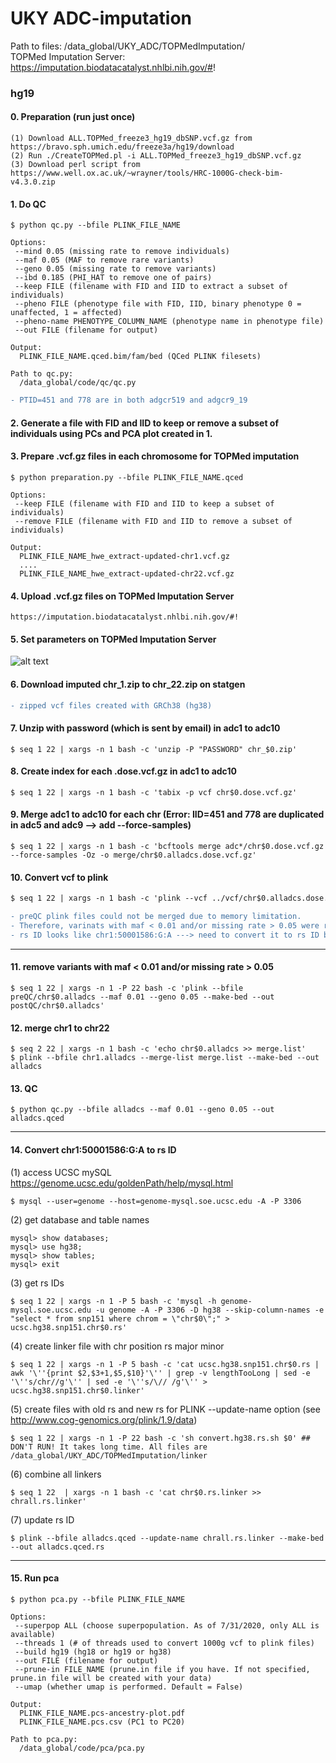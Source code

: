 # UKY ADC-imputation
Path to files: /data_global/UKY_ADC/TOPMedImputation/ \
TOPMed Imputation Server: https://imputation.biodatacatalyst.nhlbi.nih.gov/#!

### hg19
#### 0. Preparation (run just once) 
```
(1) Download ALL.TOPMed_freeze3_hg19_dbSNP.vcf.gz from https://bravo.sph.umich.edu/freeze3a/hg19/download
(2) Run ./CreateTOPMed.pl -i ALL.TOPMed_freeze3_hg19_dbSNP.vcf.gz
(3) Download perl script from https://www.well.ox.ac.uk/~wrayner/tools/HRC-1000G-check-bim-v4.3.0.zip 
```

#### 1. Do QC
```
$ python qc.py --bfile PLINK_FILE_NAME

Options: 
 --mind 0.05 (missing rate to remove individuals) 
 --maf 0.05 (MAF to remove rare variants)
 --geno 0.05 (missing rate to remove variants)
 --ibd 0.185 (PHI_HAT to remove one of pairs)
 --keep FILE (filename with FID and IID to extract a subset of individuals)
 --pheno FILE (phenotype file with FID, IID, binary phenotype 0 = unaffected, 1 = affected)
 --pheno-name PHENOTYPE_COLUMN_NAME (phenotype name in phenotype file)
 --out FILE (filename for output)

Output: 
  PLINK_FILE_NAME.qced.bim/fam/bed (QCed PLINK filesets) 

Path to qc.py:
  /data_global/code/qc/qc.py
```
``` diff
- PTID=451 and 778 are in both adgcr519 and adgcr9_19
```
#### 2. Generate a file with FID and IID to keep or remove a subset of individuals using PCs and PCA plot created in 1.

#### 3. Prepare .vcf.gz files in each chromosome for TOPMed imputation 
```
$ python preparation.py --bfile PLINK_FILE_NAME.qced

Options:
 --keep FILE (filename with FID and IID to keep a subset of individuals)
 --remove FILE (filename with FID and IID to remove a subset of individuals)

Output: 
  PLINK_FILE_NAME_hwe_extract-updated-chr1.vcf.gz 
  .... 
  PLINK_FILE_NAME_hwe_extract-updated-chr22.vcf.gz 
```

#### 4. Upload .vcf.gz files on TOPMed Imputation Server
```
https://imputation.biodatacatalyst.nhlbi.nih.gov/#!
```

#### 5. Set parameters on TOPMed Imputation Server
![alt text](https://github.com/kyka222/ADC-imputation/blob/master/TopMedImputation.setting.PNG?raw=true=50x50)

#### 6. Download imputed chr_1.zip to chr_22.zip on statgen
```diff
- zipped vcf files created with GRCh38 (hg38)
```

#### 7. Unzip with password (which is sent by email) in adc1 to adc10
```
$ seq 1 22 | xargs -n 1 bash -c 'unzip -P "PASSWORD" chr_$0.zip'
```
#### 8. Create index for each .dose.vcf.gz in adc1 to adc10
```
$ seq 1 22 | xargs -n 1 bash -c 'tabix -p vcf chr$0.dose.vcf.gz'
```
#### 9. Merge adc1 to adc10 for each chr (Error: IID=451 and 778 are duplicated in adc5 and adc9 --> add --force-samples)
```
$ seq 1 22 | xargs -n 1 bash -c 'bcftools merge adc*/chr$0.dose.vcf.gz --force-samples -Oz -o merge/chr$0.alladcs.dose.vcf.gz' 
```
#### 10. Convert vcf to plink
``` diff
$ seq 1 22 | xargs -n 1 bash -c 'plink --vcf ../vcf/chr$0.alladcs.dose.vcf.gz --make-bed --out chr$0.alladcs'

- preQC plink files could not be merged due to memory limitation. 
- Therefore, varinats with maf < 0.01 and/or missing rate > 0.05 were removed before merge
- rs ID looks like chr1:50001586:G:A ---> need to convert it to rs ID based on chromosome and position
```
***
#### 11. remove variants with maf < 0.01 and/or missing rate > 0.05 
```
$ seq 1 22 | xargs -n 1 -P 22 bash -c 'plink --bfile preQC/chr$0.alladcs --maf 0.01 --geno 0.05 --make-bed --out postQC/chr$0.alladcs'
```
#### 12. merge chr1 to chr22
```
$ seq 2 22 | xargs -n 1 bash -c 'echo chr$0.alladcs >> merge.list'
$ plink --bfile chr1.alladcs --merge-list merge.list --make-bed --out alladcs
```
#### 13. QC
```
$ python qc.py --bfile alladcs --maf 0.01 --geno 0.05 --out alladcs.qced
```

***
#### 14. Convert chr1:50001586:G:A to rs ID
(1) access UCSC mySQL https://genome.ucsc.edu/goldenPath/help/mysql.html
```
$ mysql --user=genome --host=genome-mysql.soe.ucsc.edu -A -P 3306
```
(2) get database and table names
```
mysql> show databases;
mysql> use hg38;
mysql> show tables;
mysql> exit
```
(3) get rs IDs
```
$ seq 1 22 | xargs -n 1 -P 5 bash -c 'mysql -h genome-mysql.soe.ucsc.edu -u genome -A -P 3306 -D hg38 --skip-column-names -e "select * from snp151 where chrom = \"chr$0\";" > ucsc.hg38.snp151.chr$0.rs'
```
(4) create linker file with chr position rs major minor
```
$ seq 1 22 | xargs -n 1 -P 5 bash -c 'cat ucsc.hg38.snp151.chr$0.rs | awk '\''{print $2,$3+1,$5,$10}'\'' | grep -v lengthTooLong | sed -e '\''s/chr//g'\'' | sed -e '\''s/\// /g'\'' > ucsc.hg38.snp151.chr$0.linker'
```
(5) create files with old rs and new rs for PLINK --update-name option (see http://www.cog-genomics.org/plink/1.9/data)
```
$ seq 1 22 | xargs -n 1 -P 22 bash -c 'sh convert.hg38.rs.sh $0' ## DON'T RUN! It takes long time. All files are /data_global/UKY_ADC/TOPMedImputation/linker
```
(6) combine all linkers
```
$ seq 1 22  | xargs -n 1 bash -c 'cat chr$0.rs.linker >> chrall.rs.linker'
```
(7) update rs ID
```
$ plink --bfile alladcs.qced --update-name chrall.rs.linker --make-bed --out alladcs.qced.rs
```

***
#### 15. Run pca
```
$ python pca.py --bfile PLINK_FILE_NAME

Options: 
 --superpop ALL (choose superpopulation. As of 7/31/2020, only ALL is available) 
 --threads 1 (# of threads used to convert 1000g vcf to plink files)
 --build hg19 (hg18 or hg19 or hg38)
 --out FILE (filename for output)
 --prune-in FILE_NAME (prune.in file if you have. If not specified, prune.in file will be created with your data)
 --umap (whether umap is performed. Default = False)

Output: 
  PLINK_FILE_NAME.pcs-ancestry-plot.pdf
  PLINK_FILE_NAME.pcs.csv (PC1 to PC20)

Path to pca.py:
  /data_global/code/pca/pca.py
  ```
